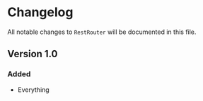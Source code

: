 # Changelog

All notable changes to `RestRouter` will be documented in this file.

## Version 1.0

### Added
- Everything
